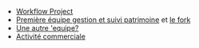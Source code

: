 * [Workflow Project](https://github.com/projets2017cl/WorkflowProject)
* [Première équipe gestion et suivi patrimoine](https://github.com/ChirazeHaidar/Projet-Accov-2017) et [le fork](https://github.com/ChirazeHaidar/vc)
* [Une autre 'equipe?](https://github.com/joseph743/vc)
* [Activité commerciale](https://github.com/projets2017cl/activite-commerciale)
